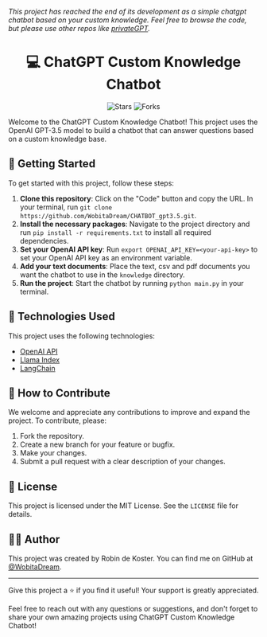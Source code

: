 *This project has reached the end of its development as a simple chatgpt chatbot based on your custom knowledge. Feel free to browse the code, but please use other repos like [privateGPT](https://github.com/imartinez/privateGPT).*

<h1 align="center">💻 ChatGPT Custom Knowledge Chatbot</h1>
<p align="center">
  <img src="https://img.shields.io/github/stars/robindekoster/ChatGPT-Custom-Knowledge-Chatbot?style=social" alt="Stars">
  <img src="https://img.shields.io/github/forks/robindekoster/ChatGPT-Custom-Knowledge-Chatbot?style=social" alt="Forks">
</p>

Welcome to the ChatGPT Custom Knowledge Chatbot! This project uses the OpenAI GPT-3.5 model to build a chatbot that can answer questions based on a custom knowledge base.


## 🚀 Getting Started

To get started with this project, follow these steps:

1. **Clone this repository**: Click on the "Code" button and copy the URL. In your terminal, run `git clone https://github.com/WobitaDream/CHATBOT_gpt3.5.git`.
2. **Install the necessary packages**: Navigate to the project directory and run `pip install -r requirements.txt` to install all required dependencies.
3. **Set your OpenAI API key**: Run `export OPENAI_API_KEY=<your-api-key>` to set your OpenAI API key as an environment variable.
4. **Add your text documents**: Place the text, csv and pdf documents you want the chatbot to use in the `knowledge` directory.
5. **Run the project**: Start the chatbot by running `python main.py` in your terminal.

## 🤖 Technologies Used

This project uses the following technologies:

- [OpenAI API](https://openai.com/)
- [Llama Index](https://pypi.org/project/llama-index/)
- [LangChain](https://pypi.org/project/langchain/)

## 🌟 How to Contribute

We welcome and appreciate any contributions to improve and expand the project. To contribute, please:

1. Fork the repository.
2. Create a new branch for your feature or bugfix.
3. Make your changes.
4. Submit a pull request with a clear description of your changes.

## 📝 License

This project is licensed under the MIT License. See the `LICENSE` file for details.

## 👨‍💻 Author

This project was created by Robin de Koster. You can find me on GitHub at [@WobitaDream](https://github.com/wobitadream).

---

Give this project a ⭐ if you find it useful! Your support is greatly appreciated.

Feel free to reach out with any questions or suggestions, and don't forget to share your own amazing projects using ChatGPT Custom Knowledge Chatbot!

